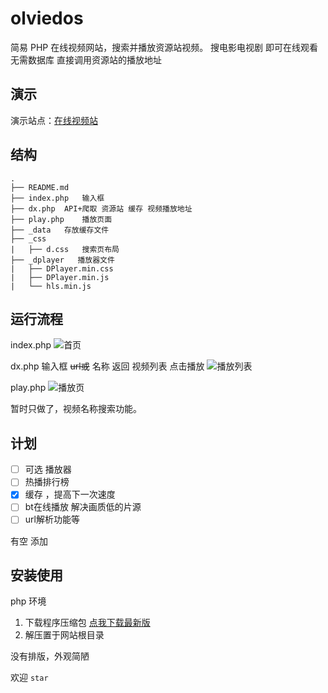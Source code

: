 # olviedos
简易 PHP 在线视频网站，搜索并播放资源站视频。
搜电影电视剧 即可在线观看
无需数据库 直接调用资源站的播放地址

## 演示
   演示站点：️[在线视频站](http://jx.unkaer.tk/)

## 结构
```
.
├── README.md
├── index.php   输入框
├── dx.php  API+爬取 资源站 缓存 视频播放地址
├── play.php    播放页面
├── _data   存放缓存文件    
├── _css    
|   ├── d.css   搜索页布局
├── _dplayer   播放器文件
|   ├── DPlayer.min.css
|   ├── DPlayer.min.js
|   └── hls.min.js
```
## 运行流程
index.php
![首页](https://gitee.com/unkaer/blog/raw/master/images/material/20200623212859.webp)

dx.php
 输入框  ~~url或~~ 名称
返回 视频列表
点击播放
![播放列表](https://gitee.com/unkaer/blog/raw/master/images/material/20200623213235.webp)

play.php
![播放页](https://gitee.com/unkaer/blog/raw/master/images/material/20200623213605.webp)


暂时只做了，视频名称搜索功能。 

## 计划
- [ ] 可选 播放器
- [ ] 热播排行榜
- [x] 缓存 ，提高下一次速度
- [ ] bt在线播放 解决画质低的片源
- [ ] url解析功能等

 有空 添加

## 安装使用
php 环境
1. 下载程序压缩包 [点我下载最新版](https://github.com/unkaer/olvideo/archive/master.zip)
2. 解压置于网站根目录


没有排版，外观简陋

欢迎 `star`
